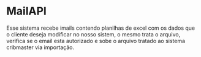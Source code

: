 # MailAPI

Esse sistema recebe imails contendo planilhas de excel com os dados que o cliente deseja modificar no nosso sistem,
o mesmo trata o arquivo, verifica se o email esta autorizado e sobe o arquivo tratado ao sistema cribmaster via importação.
